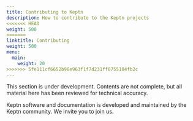 ```yaml
---
title: Contributing to Keptn
description: How to contribute to the Keptn projects
<<<<<<< HEAD
weight: 500
=======
linktitle: Contributing
weight: 500
menu:
  main:
    weight: 20
>>>>>>> 5fe111cf6652b98e963f1f7d231ff0755104fb2c
---
```


This section is under development.
Contents are not complete,
but all material here has been reviewed for technical accuracy.

Keptn software and documentation
is developed and maintained by the Keptn community.
We invite you to join us.
